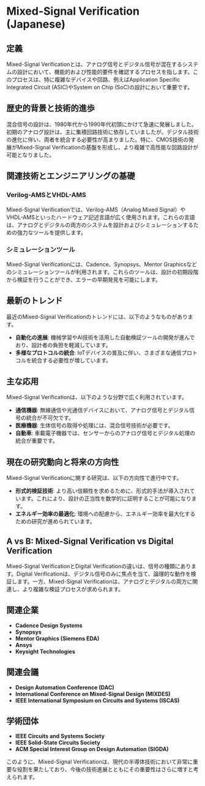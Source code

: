# Mixed-Signal Verification (Japanese)

## 定義
Mixed-Signal Verificationとは、アナログ信号とデジタル信号が混在するシステムの設計において、機能的および性能的要件を確認するプロセスを指します。このプロセスは、特に複雑なデバイスや回路、例えばApplication Specific Integrated Circuit (ASIC)やSystem on Chip (SoC)の設計において重要です。

## 歴史的背景と技術的進歩
混合信号の設計は、1980年代から1990年代初頭にかけて急速に発展しました。初期のアナログ設計は、主に集積回路技術に依存していましたが、デジタル技術の進化に伴い、両者を統合する必要性が高まりました。特に、CMOS技術の発展がMixed-Signal Verificationの基盤を形成し、より複雑で高性能な回路設計が可能となりました。

## 関連技術とエンジニアリングの基礎
### Verilog-AMSとVHDL-AMS
Mixed-Signal Verificationでは、Verilog-AMS（Analog Mixed Signal）やVHDL-AMSといったハードウェア記述言語が広く使用されます。これらの言語は、アナログとデジタルの両方のシステムを設計およびシミュレーションするための強力なツールを提供します。

### シミュレーションツール
Mixed-Signal Verificationには、Cadence、Synopsys、Mentor Graphicsなどのシミュレーションツールが利用されます。これらのツールは、設計の初期段階から検証を行うことができ、エラーの早期発見を可能にします。

## 最新のトレンド
最近のMixed-Signal Verificationのトレンドには、以下のようなものがあります。

- **自動化の進展**: 機械学習やAI技術を活用した自動検証ツールの開発が進んでおり、設計者の負担を軽減しています。
- **多様なプロトコルの統合**: IoTデバイスの普及に伴い、さまざまな通信プロトコルを統合する必要性が増しています。

## 主な応用
Mixed-Signal Verificationは、以下のような分野で広く利用されています。

- **通信機器**: 無線通信や光通信デバイスにおいて、アナログ信号とデジタル信号の統合が不可欠です。
- **医療機器**: 生体信号の取得や処理には、混合信号技術が必要です。
- **自動車**: 車載電子機器では、センサーからのアナログ信号とデジタル処理の統合が重要です。

## 現在の研究動向と将来の方向性
Mixed-Signal Verificationに関する研究は、以下の方向性で進行中です。

- **形式的検証技術**: より高い信頼性を求めるために、形式的手法が導入されています。これにより、設計の正当性を数学的に証明することが可能になります。
- **エネルギー効率の最適化**: 環境への配慮から、エネルギー効率を最大化するための研究が進められています。

## A vs B: Mixed-Signal Verification vs Digital Verification
Mixed-Signal VerificationとDigital Verificationの違いは、信号の種類にあります。Digital Verificationは、デジタル信号のみに焦点を当て、論理的な動作を検証します。一方、Mixed-Signal Verificationは、アナログとデジタルの両方に関連し、より複雑な検証プロセスが求められます。

## 関連企業
- **Cadence Design Systems**
- **Synopsys**
- **Mentor Graphics (Siemens EDA)**
- **Ansys**
- **Keysight Technologies**

## 関連会議
- **Design Automation Conference (DAC)**
- **International Conference on Mixed-Signal Design (MIXDES)**
- **IEEE International Symposium on Circuits and Systems (ISCAS)**

## 学術団体
- **IEEE Circuits and Systems Society**
- **IEEE Solid-State Circuits Society**
- **ACM Special Interest Group on Design Automation (SIGDA)**

このように、Mixed-Signal Verificationは、現代の半導体技術において非常に重要な役割を果たしており、今後の技術進展とともにその重要性はさらに増すと考えられます。